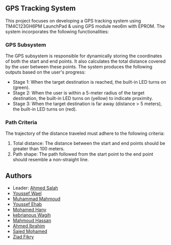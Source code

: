 ## GPS Tracking System

This project focuses on developing a GPS tracking system using TM4C123GH6PM LaunchPad & using GPS module neo6m with EPROM. The system incorporates the following functionalities:

### GPS Subsystem
The GPS subsystem is responsible for dynamically storing the coordinates of both the start and end points. It also calculates the total distance covered by the user between these points. The system produces the following outputs based on the user's progress:

- Stage 1: When the target destination is reached, the built-in LED turns on (green).
- Stage 2: When the user is within a 5-meter radius of the target destination, the built-in LED turns on (yellow) to indicate proximity.
- Stage 3: When the target destination is far away (distance > 5 meters), the built-in LED turns on (red).

### Path Criteria
The trajectory of the distance traveled must adhere to the following criteria:

1. Total distance: The distance between the start and end points should be greater than 100 meters.
2. Path shape: The path followed from the start point to the end point should resemble a non-straight line.

## Authors
- Leader: [Ahmed Salah](https://github.com/Ahmed-Salah-312)
- [Youssef Wael](https://github.com/youssefashmawy)
- [Muhammad Mahmoud](https://github.com/skipcl4ss)
- [Youssef Ehab](https://github.com/Youssef231001)
- [Mohamed Hany](https://github.com/Mohamed-Hany-123)
- [kebrianous Wagih](https://github.com/kebrianous-wagih)
- [Mahmoud Hassan](https://github.com/MahmoudHassan72)
- [Ahmed Ibrahim](https://github.com/ahmeedibrahim)
- [Saied Mohamed](https://github.com/Saa3ed)
- [Ziad Fikry](https://github.com/ZiadFikry)
